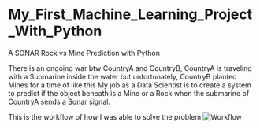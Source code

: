 # My_First_Machine_Learning_Project_With_Python
A SONAR Rock vs Mine Prediction with Python

There is an ongoing war btw CountryA and CountryB, CountryA is traveling with a Submarine inside the water but unfortunately, CountryB planted Mines for a time of like this
My job as a Data Scientist is to create a system to predict if the object beneath is a Mine or a Rock when the submarine of CountryA sends a Sonar signal.

This is the workflow of how I was able to solve the problem
![Workflow](https://github.com/Khingcly/My_First_Machine_Learning_Project_With_Python/assets/96332895/94931b5a-baad-4ddf-b484-b29a6a500d54)


